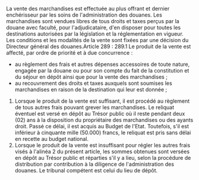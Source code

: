 La vente des marchandises est effectuée au plus
offrant et dernier enchérisseur par les soins de l'administration des
douanes.
Les marchandises sont vendues libres de tous droits et taxes perçus par
la douane avec faculté, pour l'adjudicataire, d'en disposer pour toutes
les destinations autorisées par la législation et la réglementation en
vigueur.
Les conditions et les modalités de la vente sont fixées par une décision
du Directeur général des douanes.Article 289 :
289.1 Le produit de la vente est affecté, par ordre de priorité et à
due concurrence :
- au règlement des frais et autres dépenses accessoires de toute nature,
engagée par la douane ou pour son compte du fait de la constitution et
du séjour en dépôt ainsi que pour la vente des marchandises ;
- au recouvrement des droits et taxes auxquels sont soumises les
marchandises en raison de la destination qui leur est donnée ;
1.  Lorsque le produit de la vente est suffisant, il est procédé au
règlement de tous autres frais pouvant grever les marchandises.
Le reliquat éventuel est versé en dépôt au Trésor public où il reste
pendant deux (02) ans à la disposition du propriétaire des marchandises
ou des ayants droit. Passé ce délai, il est acquis au Budget de l'Etat.
Toutefois, s'il est inférieur à cinquante mille (50.000) francs, le
reliquat est pris sans délai en recette au budget national.
3.  Lorsque le produit de la vente est insuffisant pour régler les
autres frais visés à l'alinéa 2 du présent article, les sommes
obtenues sont versées en dépôt au Trésor public et réparties s'il y
a lieu, selon la procédure de distribution par contribution à la
diligence de l'administration des douanes.
Le tribunal compétent est celui du lieu de dépôt.